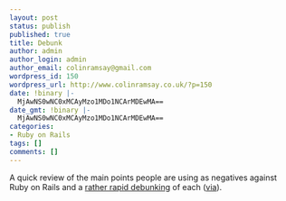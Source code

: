 ```yaml
---
layout: post
status: publish
published: true
title: Debunk
author: admin
author_login: admin
author_email: colinramsay@gmail.com
wordpress_id: 150
wordpress_url: http://www.colinramsay.co.uk/?p=150
date: !binary |-
  MjAwNS0wNC0xMCAyMzo1MDo1NCArMDEwMA==
date_gmt: !binary |-
  MjAwNS0wNC0xMCAyMzo1MDo1NCArMDEwMA==
categories:
- Ruby on Rails
tags: []
comments: []
---
```

<p>A quick review of the main points people are using as negatives against Ruby on Rails and a <a href="http://defrang.com/index.php?story=837">rather rapid debunking</a> of each (<a href="http://feeds.feedburner.com/RidingRails?m=42">via</a>).</p>
